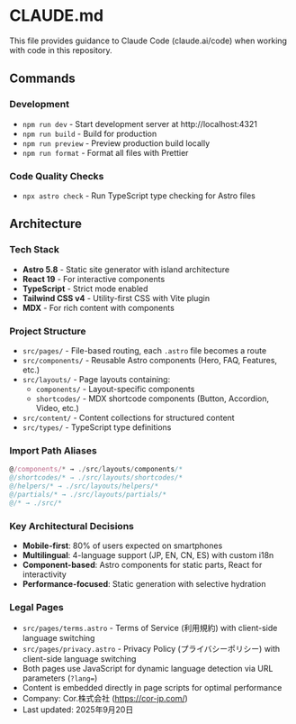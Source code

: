 # CLAUDE.md

This file provides guidance to Claude Code (claude.ai/code) when working with code in this repository.

## Commands

### Development

- `npm run dev` - Start development server at http://localhost:4321
- `npm run build` - Build for production
- `npm run preview` - Preview production build locally
- `npm run format` - Format all files with Prettier

### Code Quality Checks

- `npx astro check` - Run TypeScript type checking for Astro files

## Architecture

### Tech Stack

- **Astro 5.8** - Static site generator with island architecture
- **React 19** - For interactive components
- **TypeScript** - Strict mode enabled
- **Tailwind CSS v4** - Utility-first CSS with Vite plugin
- **MDX** - For rich content with components

### Project Structure

- `src/pages/` - File-based routing, each `.astro` file becomes a route
- `src/components/` - Reusable Astro components (Hero, FAQ, Features, etc.)
- `src/layouts/` - Page layouts containing:
  - `components/` - Layout-specific components
  - `shortcodes/` - MDX shortcode components (Button, Accordion, Video, etc.)
- `src/content/` - Content collections for structured content
- `src/types/` - TypeScript type definitions

### Import Path Aliases

```typescript
@/components/* → ./src/layouts/components/*
@/shortcodes/* → ./src/layouts/shortcodes/*
@/helpers/* → ./src/layouts/helpers/*
@/partials/* → ./src/layouts/partials/*
@/* → ./src/*
```

### Key Architectural Decisions

- **Mobile-first**: 80% of users expected on smartphones
- **Multilingual**: 4-language support (JP, EN, CN, ES) with custom i18n
- **Component-based**: Astro components for static parts, React for interactivity
- **Performance-focused**: Static generation with selective hydration

### Legal Pages

- `src/pages/terms.astro` - Terms of Service (利用規約) with client-side language switching
- `src/pages/privacy.astro` - Privacy Policy (プライバシーポリシー) with client-side language switching
- Both pages use JavaScript for dynamic language detection via URL parameters (`?lang=`)
- Content is embedded directly in page scripts for optimal performance
- Company: Cor.株式会社 (https://cor-jp.com/)
- Last updated: 2025年9月20日
